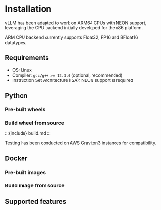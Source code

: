 # Installation

vLLM has been adapted to work on ARM64 CPUs with NEON support, leveraging the CPU backend initially developed for the x86 platform.

ARM CPU backend currently supports Float32, FP16 and BFloat16 datatypes.

## Requirements

- OS: Linux
- Compiler: `gcc/g++ >= 12.3.0` (optional, recommended)
- Instruction Set Architecture (ISA): NEON support is required


## Python

### Pre-built wheels

### Build wheel from source

:::{include} build.md
:::

Testing has been conducted on AWS Graviton3 instances for compatibility.

## Docker

### Pre-built images

### Build image from source

## Supported features